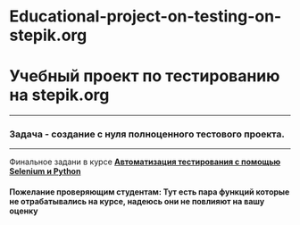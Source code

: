 # Educational-project-on-testing-on-stepik.org
# Учебный проект по тестированию на stepik.org

------

### Задача - создание с нуля полноценного тестового проекта. 

------

Финальное задани в курсе [**Автоматизация тестирования с помощью Selenium и Python**](https://stepik.org/course/575)

#### Пожелание проверяющим студентам: Тут есть пара функций которые не отрабатывались на курсе, надеюсь они не повлияют на вашу оценку